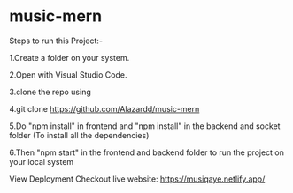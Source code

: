 # music-mern

Steps to run this Project:-

1.Create a folder on your system.

2.Open with Visual Studio Code.

3.clone the repo using

 4.git clone https://github.com/Alazardd/music-mern
 
5.Do "npm install" in frontend and "npm install" in the backend and socket folder (To install all the dependencies)

6.Then "npm start" in the frontend and backend folder to run the project on your local system

View Deployment
Checkout live website: https://musiqaye.netlify.app/
